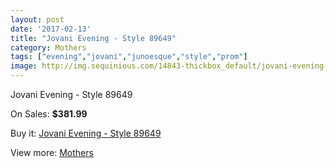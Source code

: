 ```yaml
---
layout: post
date: '2017-02-13'
title: "Jovani Evening - Style 89649"
category: Mothers
tags: ["evening","jovani","junoesque","style","prom"]
image: http://img.sequinious.com/14843-thickbox_default/jovani-evening-style-89649.jpg
---
```

Jovani Evening - Style 89649

On Sales: **$381.99**
<a href="https://www.sequinious.com/mothers/7011-jovani-evening-style-89649.html"><amp-img layout="responsive" width="600" height="600" src="//img.sequinious.com/14843-thickbox_default/jovani-evening-style-89649.jpg" alt="Jovani Evening - Style 89649 0" /></a>
<a href="https://www.sequinious.com/mothers/7011-jovani-evening-style-89649.html"><amp-img layout="responsive" width="600" height="600" src="//img.sequinious.com/14846-thickbox_default/jovani-evening-style-89649.jpg" alt="Jovani Evening - Style 89649 1" /></a>
<a href="https://www.sequinious.com/mothers/7011-jovani-evening-style-89649.html"><amp-img layout="responsive" width="600" height="600" src="//img.sequinious.com/14845-thickbox_default/jovani-evening-style-89649.jpg" alt="Jovani Evening - Style 89649 2" /></a>
<a href="https://www.sequinious.com/mothers/7011-jovani-evening-style-89649.html"><amp-img layout="responsive" width="600" height="600" src="//img.sequinious.com/14844-thickbox_default/jovani-evening-style-89649.jpg" alt="Jovani Evening - Style 89649 3" /></a>

Buy it: [Jovani Evening - Style 89649](https://www.sequinious.com/mothers/7011-jovani-evening-style-89649.html "Jovani Evening - Style 89649")

View more: [Mothers](https://www.sequinious.com/6-mothers "Mothers")